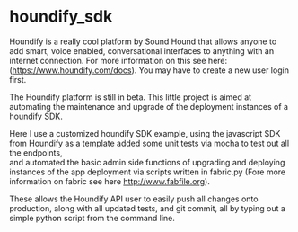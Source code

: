 # houndify_sdk
Houndify is a really cool platform by Sound Hound that allows anyone to add smart, voice enabled, conversational interfaces 
to anything with an internet connection.
For more information on this see here: (https://www.houndify.com/docs). You may have to create a new user login first.


The Houndify platform is still in beta. This little project is aimed at automating the maintenance and upgrade of 
the deployment instances of a houndify SDK.

Here I use a customized houndify SDK example, using the javascript SDK from Houndify as a template
added some unit tests via mocha to test out all the endpoints,  
and automated the basic admin side functions of upgrading and deploying instances of the app deployment via scripts written
in fabric.py (Fore more information on fabric see here http://www.fabfile.org). 



These allows the Houndify API user to easily push all changes onto production, along with all updated tests, and git commit, 
all by typing out a simple python script from the command line.

